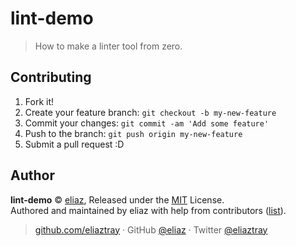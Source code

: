 # lint-demo

> How to make a linter tool from zero.

## Contributing

1. Fork it!
2. Create your feature branch: `git checkout -b my-new-feature`
3. Commit your changes: `git commit -am 'Add some feature'`
4. Push to the branch: `git push origin my-new-feature`
5. Submit a pull request :D

## Author

**lint-demo** © [eliaz](https://github.com/eliatray), Released under the [MIT](./LICENSE) License.<br>
Authored and maintained by eliaz with help from contributors ([list](https://github.com/eliatray/lint-demo/contributors)).

> [github.com/eliaztray](https://github.com/eliaztray) · GitHub [@eliaz](https://github.com/eliatray) · Twitter [@eliaztray](https://twitter.com/eliaztray)
